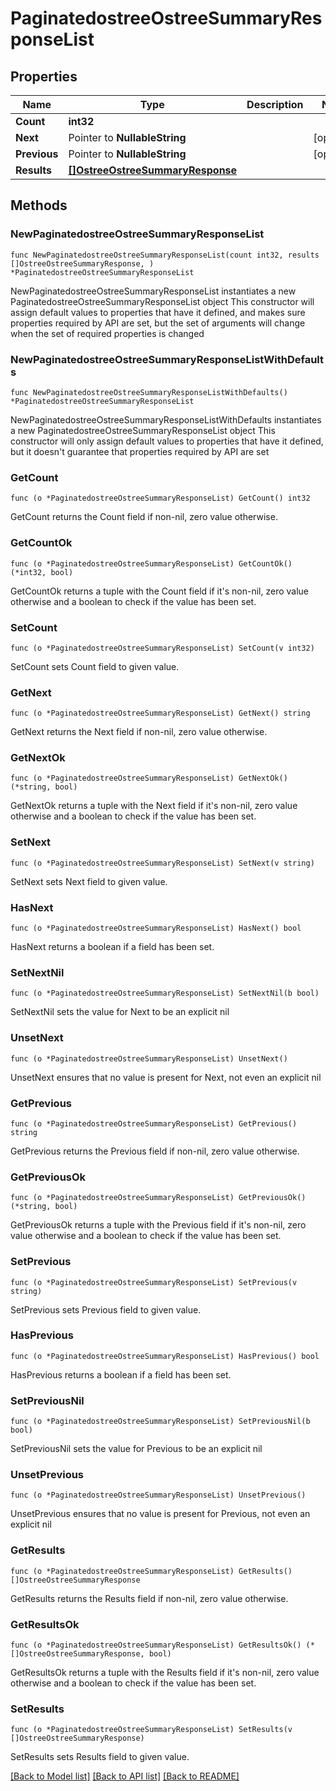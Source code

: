 # PaginatedostreeOstreeSummaryResponseList

## Properties

Name | Type | Description | Notes
------------ | ------------- | ------------- | -------------
**Count** | **int32** |  | 
**Next** | Pointer to **NullableString** |  | [optional] 
**Previous** | Pointer to **NullableString** |  | [optional] 
**Results** | [**[]OstreeOstreeSummaryResponse**](OstreeOstreeSummaryResponse.md) |  | 

## Methods

### NewPaginatedostreeOstreeSummaryResponseList

`func NewPaginatedostreeOstreeSummaryResponseList(count int32, results []OstreeOstreeSummaryResponse, ) *PaginatedostreeOstreeSummaryResponseList`

NewPaginatedostreeOstreeSummaryResponseList instantiates a new PaginatedostreeOstreeSummaryResponseList object
This constructor will assign default values to properties that have it defined,
and makes sure properties required by API are set, but the set of arguments
will change when the set of required properties is changed

### NewPaginatedostreeOstreeSummaryResponseListWithDefaults

`func NewPaginatedostreeOstreeSummaryResponseListWithDefaults() *PaginatedostreeOstreeSummaryResponseList`

NewPaginatedostreeOstreeSummaryResponseListWithDefaults instantiates a new PaginatedostreeOstreeSummaryResponseList object
This constructor will only assign default values to properties that have it defined,
but it doesn't guarantee that properties required by API are set

### GetCount

`func (o *PaginatedostreeOstreeSummaryResponseList) GetCount() int32`

GetCount returns the Count field if non-nil, zero value otherwise.

### GetCountOk

`func (o *PaginatedostreeOstreeSummaryResponseList) GetCountOk() (*int32, bool)`

GetCountOk returns a tuple with the Count field if it's non-nil, zero value otherwise
and a boolean to check if the value has been set.

### SetCount

`func (o *PaginatedostreeOstreeSummaryResponseList) SetCount(v int32)`

SetCount sets Count field to given value.


### GetNext

`func (o *PaginatedostreeOstreeSummaryResponseList) GetNext() string`

GetNext returns the Next field if non-nil, zero value otherwise.

### GetNextOk

`func (o *PaginatedostreeOstreeSummaryResponseList) GetNextOk() (*string, bool)`

GetNextOk returns a tuple with the Next field if it's non-nil, zero value otherwise
and a boolean to check if the value has been set.

### SetNext

`func (o *PaginatedostreeOstreeSummaryResponseList) SetNext(v string)`

SetNext sets Next field to given value.

### HasNext

`func (o *PaginatedostreeOstreeSummaryResponseList) HasNext() bool`

HasNext returns a boolean if a field has been set.

### SetNextNil

`func (o *PaginatedostreeOstreeSummaryResponseList) SetNextNil(b bool)`

 SetNextNil sets the value for Next to be an explicit nil

### UnsetNext
`func (o *PaginatedostreeOstreeSummaryResponseList) UnsetNext()`

UnsetNext ensures that no value is present for Next, not even an explicit nil
### GetPrevious

`func (o *PaginatedostreeOstreeSummaryResponseList) GetPrevious() string`

GetPrevious returns the Previous field if non-nil, zero value otherwise.

### GetPreviousOk

`func (o *PaginatedostreeOstreeSummaryResponseList) GetPreviousOk() (*string, bool)`

GetPreviousOk returns a tuple with the Previous field if it's non-nil, zero value otherwise
and a boolean to check if the value has been set.

### SetPrevious

`func (o *PaginatedostreeOstreeSummaryResponseList) SetPrevious(v string)`

SetPrevious sets Previous field to given value.

### HasPrevious

`func (o *PaginatedostreeOstreeSummaryResponseList) HasPrevious() bool`

HasPrevious returns a boolean if a field has been set.

### SetPreviousNil

`func (o *PaginatedostreeOstreeSummaryResponseList) SetPreviousNil(b bool)`

 SetPreviousNil sets the value for Previous to be an explicit nil

### UnsetPrevious
`func (o *PaginatedostreeOstreeSummaryResponseList) UnsetPrevious()`

UnsetPrevious ensures that no value is present for Previous, not even an explicit nil
### GetResults

`func (o *PaginatedostreeOstreeSummaryResponseList) GetResults() []OstreeOstreeSummaryResponse`

GetResults returns the Results field if non-nil, zero value otherwise.

### GetResultsOk

`func (o *PaginatedostreeOstreeSummaryResponseList) GetResultsOk() (*[]OstreeOstreeSummaryResponse, bool)`

GetResultsOk returns a tuple with the Results field if it's non-nil, zero value otherwise
and a boolean to check if the value has been set.

### SetResults

`func (o *PaginatedostreeOstreeSummaryResponseList) SetResults(v []OstreeOstreeSummaryResponse)`

SetResults sets Results field to given value.



[[Back to Model list]](../README.md#documentation-for-models) [[Back to API list]](../README.md#documentation-for-api-endpoints) [[Back to README]](../README.md)


